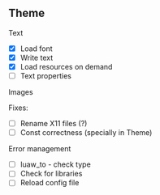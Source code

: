 ## Theme

Text
  - [x] Load font
  - [x] Write text
  - [x] Load resources on demand
  - [ ] Text properties

Images

Fixes:
  - [ ] Rename X11 files (?)
  - [ ] Const correctness (specially in Theme)

Error management
  - [ ] luaw_to - check type
  - [ ] Check for libraries
  - [ ] Reload config file
